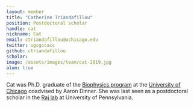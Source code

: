 ```yaml
---
layout: member
title: "Catherine Triandafillou"
position: Postdoctoral scholar
handle: cat
nickname: Cat
email: ctriandafillou@uchicago.edu
twitter: ugcgccacc
github: ctriandafillou
scholar: 
image: /assets/images/team/cat-2019.jpg
alum: true
---
```

Cat was Ph.D. graduate of the [Biophysics program][1] at the [University of Chicago][2] coadvised by Aaron Dinner. She was last seen as a postdoctoral scholar in the [Raj lab](https://rajlab.seas.upenn.edu/) at University of Pennsylvania.

[1]: http://biophysics.uchicago.edu
[2]: http://www.uchicago.edu
